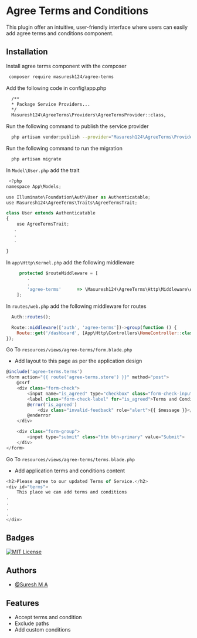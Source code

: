 
# Agree Terms and Conditions
This plugin offer an intuitive, user-friendly interface where users can easily add agree terms and conditions component.


## Installation

Install agree terms component with the composer
```bash
 composer require masuresh124/agree-terms
```
Add the following code in config\app.php
```bash
  /**
  * Package Service Providers...
  */
  Masuresh124\AgreeTerms\Providers\AgreeTermsProvider::class,
```
Run the following command to publish the service provider
```bash
  php artisan vendor:publish --provider="Masuresh124\AgreeTerms\Providers\AgreeTermsProvider"
```

Run the following command to run the migration 
```bash
  php artisan migrate
```
 


In `Model\User.php` add the trait 
```javascript
 <?php
namespace App\Models;

use Illuminate\Foundation\Auth\User as Authenticatable;
use Masuresh124\AgreeTerms\Traits\AgreeTermsTrait;

class User extends Authenticatable
{
    use AgreeTermsTrait;
   .
   .
   .

}
```
In `app\Http\Kernel.php` add the following middleware 
```javascript
     protected $routeMiddleware = [
        .
        .
        'agree-terms'      => \Masuresh124\AgreeTerms\Http\Middleware\AgreeTermsMiddleware::class,
    ];
```

In `routes/web.php` add the following middleware for routes
```javascript
  Auth::routes();

  Route::middleware(['auth', 'agree-terms'])->group(function () {
    Route::get('/dashboard', [App\Http\Controllers\HomeController::class, 'index'])->name('dashboard');
});
```

Go To `resources/views/agree-terms/form.blade.php`
- Add layout to this page as per the application design
```javascript
@include('agree-terms.terms')
<form action="{{ route('agree-terms.store') }}" method="post">
    @csrf
    <div class="form-check">
        <input name="is_agreed" type="checkbox" class="form-check-input" id="is_agreed">
        <label class="form-check-label" for="is_agreed">Terms and Conditions</label>
        @error('is_agreed')
            <div class="invalid-feedback" role="alert">{{ $message }}</div>
        @enderror
    </div>

    <div class="form-group">
        <input type="submit" class="btn btn-primary" value="Submit">
    </div>
</form>
```

Go To `resources/views/agree-terms/terms.blade.php`
- Add application terms and conditions content
```javascript
<h2>Please agree to our updated Terms of Service.</h2>
<div id="terms">
    This place we can add terms and conditions
.
.
.
.
</div>

```
## Badges
[![MIT License](https://img.shields.io/badge/License-MIT-green.svg)](https://choosealicense.com/licenses/mit/)

## Authors
- [@Suresh M A](https://github.com/masuresh124)

## Features

- Accept terms and condition
- Exclude paths
- Add custom conditions
 

